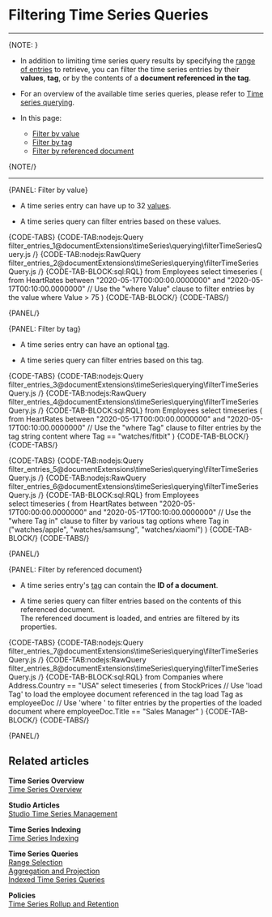 ﻿# Filtering Time Series Queries

---

{NOTE: }

* In addition to limiting time series query results by specifying the [range of entries](../../../document-extensions/timeseries/querying/choosing-query-range) to retrieve,
  you can filter the time series entries by their **values**, **tag**, or by the contents of a **document referenced in the tag**.

* For an overview of the available time series queries, please refer to [Time series querying](../../../document-extensions/timeseries/client-api/session/querying).

* In this page:  
  * [Filter by value](../../../document-extensions/timeseries/querying/filtering#filter-by-value)
  * [Filter by tag](../../../document-extensions/timeseries/querying/filtering#filter-by-tag)
  * [Filter by referenced document](../../../document-extensions/timeseries/querying/filtering#filter-by-referenced-document)

{NOTE/}

---

{PANEL: Filter by value}

* A time series entry can have up to 32 [values](../../../document-extensions/timeseries/overview#values).

* A time series query can filter entries based on these values.  

{CODE-TABS}
{CODE-TAB:nodejs:Query filter_entries_1@documentExtensions\timeSeries\querying\filterTimeSeriesQuery.js /}
{CODE-TAB:nodejs:RawQuery filter_entries_2@documentExtensions\timeSeries\querying\filterTimeSeriesQuery.js /}
{CODE-TAB-BLOCK:sql:RQL}
from Employees 
select timeseries (
    from HeartRates
    between "2020-05-17T00:00:00.0000000"
    and "2020-05-17T00:10:00.0000000"
    // Use the "where Value" clause to filter entries by the value
    where Value > 75
)
{CODE-TAB-BLOCK/}
{CODE-TABS/}

{PANEL/}

{PANEL: Filter by tag}

* A time series entry can have an optional [tag](../../../document-extensions/timeseries/overview#tags).

* A time series query can filter entries based on this tag.  

{CODE-TABS}
{CODE-TAB:nodejs:Query filter_entries_3@documentExtensions\timeSeries\querying\filterTimeSeriesQuery.js /}
{CODE-TAB:nodejs:RawQuery filter_entries_4@documentExtensions\timeSeries\querying\filterTimeSeriesQuery.js /}
{CODE-TAB-BLOCK:sql:RQL}
from Employees
select timeseries (
    from HeartRates
    between "2020-05-17T00:00:00.0000000"
    and "2020-05-17T00:10:00.0000000"
    // Use the "where Tag" clause to filter entries by the tag string content
    where Tag == "watches/fitbit"
)
{CODE-TAB-BLOCK/}
{CODE-TABS/}

{CODE-TABS}
{CODE-TAB:nodejs:Query filter_entries_5@documentExtensions\timeSeries\querying\filterTimeSeriesQuery.js /}
{CODE-TAB:nodejs:RawQuery filter_entries_6@documentExtensions\timeSeries\querying\filterTimeSeriesQuery.js /}
{CODE-TAB-BLOCK:sql:RQL}
from Employees  
select timeseries (
    from HeartRates
    between "2020-05-17T00:00:00.0000000"
    and "2020-05-17T00:10:00.0000000"
    // Use the "where Tag in" clause to filter by various tag options
    where Tag in ("watches/apple", "watches/samsung", "watches/xiaomi")
)
{CODE-TAB-BLOCK/}
{CODE-TABS/}

{PANEL/}

{PANEL: Filter by referenced document}

* A time series entry's [tag](../../../document-extensions/timeseries/overview#tags) can contain the **ID of a document**.

* A time series query can filter entries based on the contents of this referenced document.  
  The referenced document is loaded, and entries are filtered by its properties.

{CODE-TABS}
{CODE-TAB:nodejs:Query filter_entries_7@documentExtensions\timeSeries\querying\filterTimeSeriesQuery.js /}
{CODE-TAB:nodejs:RawQuery filter_entries_8@documentExtensions\timeSeries\querying\filterTimeSeriesQuery.js /}
{CODE-TAB-BLOCK:sql:RQL}
from Companies
where Address.Country == "USA"
select timeseries (
    from StockPrices
    // Use 'load Tag' to load the employee document referenced in the tag
    load Tag as employeeDoc
    // Use 'where <property>' to filter entries by the properties of the loaded document
    where employeeDoc.Title == "Sales Manager"
)
{CODE-TAB-BLOCK/}
{CODE-TABS/}

{PANEL/}

## Related articles

**Time Series Overview**  
[Time Series Overview](../../../document-extensions/timeseries/overview)  

**Studio Articles**  
[Studio Time Series Management](../../../studio/database/document-extensions/time-series)  

**Time Series Indexing**  
[Time Series Indexing](../../../document-extensions/timeseries/indexing)  

**Time Series Queries**  
[Range Selection](../../../document-extensions/timeseries/querying/choosing-query-range)  
[Aggregation and Projection](../../../document-extensions/timeseries/querying/aggregation-and-projections)  
[Indexed Time Series Queries](../../../document-extensions/timeseries/querying/using-indexes)  

**Policies**  
[Time Series Rollup and Retention](../../../document-extensions/timeseries/rollup-and-retention)  

